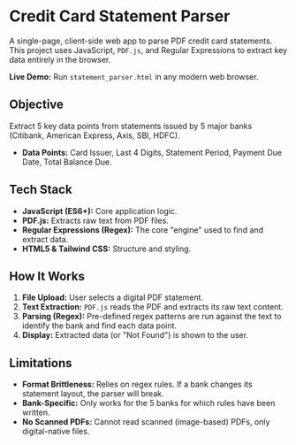 # Credit Card Statement Parser

A single-page, client-side web app to parse PDF credit card statements. This project uses JavaScript, `PDF.js`, and Regular Expressions to extract key data entirely in the browser.

**Live Demo:** Run `statement_parser.html` in any modern web browser.

## Objective

Extract 5 key data points from statements issued by 5 major banks (Citibank, American Express, Axis, SBI, HDFC).
* **Data Points:** Card Issuer, Last 4 Digits, Statement Period, Payment Due Date, Total Balance Due.

## Tech Stack

* **JavaScript (ES6+):** Core application logic.
* **PDF.js:** Extracts raw text from PDF files.
* **Regular Expressions (Regex):** The core "engine" used to find and extract data.
* **HTML5 & Tailwind CSS:** Structure and styling.

## How It Works

1.  **File Upload:** User selects a digital PDF statement.
2.  **Text Extraction:** `PDF.js` reads the PDF and extracts its raw text content.
3.  **Parsing (Regex):** Pre-defined regex patterns are run against the text to identify the bank and find each data point.
4.  **Display:** Extracted data (or "Not Found") is shown to the user.

## Limitations

* **Format Brittleness:** Relies on regex rules. If a bank changes its statement layout, the parser will break.
* **Bank-Specific:** Only works for the 5 banks for which rules have been written.
* **No Scanned PDFs:** Cannot read scanned (image-based) PDFs, only digital-native files.
